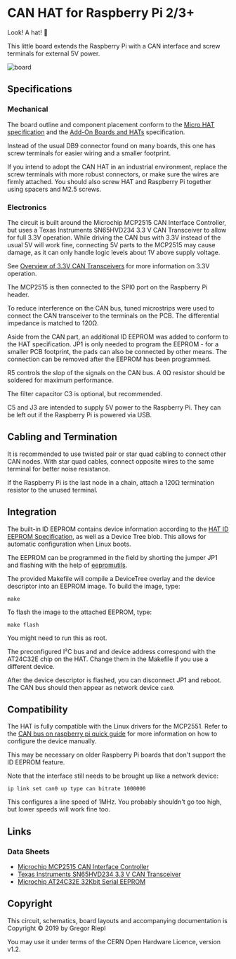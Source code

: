 # CAN HAT for Raspberry Pi 2/3+

Look! A hat! :tophat:

This little board extends the Raspberry Pi with a CAN interface and screw
terminals for external 5V power.

![board](https://user-images.githubusercontent.com/371687/57105739-d8cf5b00-6d2b-11e9-97a7-b4e7445d9ebd.jpg)

## Specifications

### Mechanical

The board outline and component placement conform to the [Micro HAT specification]
and the [Add-On Boards and HATs] specification.

Instead of the usual DB9 connector found on many boards, this one has
screw terminals for easier wiring and a smaller footprint.

If you intend to adopt the CAN HAT in an industrial environment, replace the
screw terminals with more robust connectors, or make sure the wires are firmly
attached. You should also screw HAT and Raspberry Pi together using spacers and
M2.5 screws.

### Electronics

The circuit is built around the Microchip MCP2515 CAN Interface Controller,
but uses a Texas Instruments SN65HVD234 3.3 V CAN Transceiver to allow for full
3.3V operation. While driving the CAN bus with 3.3V instead of the usual 5V
will work fine, connecting 5V parts to the MCP2515 may cause damage, as it can
only handle logic levels about 1V above supply voltage.

See [Overview of 3.3V CAN Transceivers] for more information on 3.3V operation.

The MCP2515 is then connected to the SPI0 port on the Raspberry Pi header.

To reduce interference on the CAN bus, tuned microstrips were used to
connect the CAN transceiver to the terminals on the PCB. The differential
impedance is matched to 120Ω.

Aside from the CAN part, an additional ID EEPROM was added to conform to
the HAT specification. JP1 is only needed to program the EEPROM - for a
smaller PCB footprint, the pads can also be connected by other means.
The connection can be removed after the EEPROM has been programmed.

R5 controls the slop of the signals on the CAN bus. A 0Ω resistor should be
soldered for maximum performance.

The filter capacitor C3 is optional, but recommended.

C5 and J3 are intended to supply 5V power to the Raspberry Pi. They can be
left out if the Raspberry Pi is powered via USB.

## Cabling and Termination

It is recommended to use twisted pair or star quad cabling to connect other
CAN nodes. With star quad cables, connect opposite wires to the
same terminal for better noise resistance.

If the Raspberry Pi is the last node in a chain, attach a 120Ω termination
resistor to the unused terminal.

## Integration

The built-in ID EEPROM contains device information according to the
[HAT ID EEPROM Specification], as well as a Device Tree blob. This allows for
automatic configuration when Linux boots.

The EEPROM can be programmed in the field by shorting the jumper JP1 and
flashing with the help of [eepromutils].

The provided Makefile will compile a DeviceTree overlay and the device descriptor
into an EEPROM image. To build the image, type:

    make

To flash the image to the attached EEPROM, type:

    make flash

You might need to run this as root.

The preconfigured I²C bus and and device address correspond with the AT24C32E
chip on the HAT. Change them in the Makefile if you use a different device.

After the device descriptor is flashed, you can disconnect JP1 and reboot.
The CAN bus should then appear as network device `can0`.

## Compatibility

The HAT is fully compatible with the Linux drivers for the MCP2551.
Refer to the [CAN bus on raspberry pi quick guide] for more information
on how to configure the device manually.

This may be necessary on older Raspberry Pi boards that don't support the
ID EEPROM feature.

Note that the interface still needs to be brought up like a network device:

    ip link set can0 up type can bitrate 1000000

This configures a line speed of 1MHz. You probably shouldn't go too high,
but lower speeds will work fine too.

## Links

[Add-On Boards and HATs]: https://github.com/raspberrypi/hats
[Micro HAT Specification]: https://github.com/raspberrypi/hats/blob/master/uhat-board-mechanical.pdf
[HAT ID EEPROM Specification]: https://github.com/raspberrypi/hats/blob/master/eeprom-format.md
[CAN bus on raspberry pi quick guide]: https://www.raspberrypi.org/forums/viewtopic.php?t=141052
[eepromutils]: https://github.com/raspberrypi/hats/tree/master/eepromutils
[Overview of 3.3V CAN Transceivers]: http://www.ti.com/lit/an/slla337/slla337.pdf

### Data Sheets

* [Microchip MCP2515 CAN Interface Controller](https://www.microchip.com/wwwproducts/en/en010406)
* [Texas Instruments SN65HVD234 3.3 V CAN Transceiver](http://www.ti.com/product/SN65HVD234)
* [Microchip AT24C32E 32Kbit Serial EEPROM](https://www.microchip.com/wwwproducts/en/AT24C32E)

## Copyright

This circuit, schematics, board layouts and accompanying documentation is
Copyright © 2019 by Gregor Riepl

You may use it under terms of the CERN Open Hardware Licence, version v1.2.

